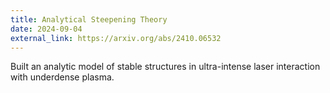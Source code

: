 ```yaml
---
title: Analytical Steepening Theory
date: 2024-09-04
external_link: https://arxiv.org/abs/2410.06532
---
```


Built an analytic model of stable structures in ultra-intense laser interaction with underdense plasma. 

<!--more-->
